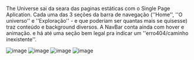 The Universe sai da seara das paginas estáticas com o Single Page Aplication. Cada uma das 3 seções da barra de navegação (''Home'', ''O universo'' e ''Exploração'' - e que poderiam ser quantas mais se quisesse) traz conteúdo e background diversos. A NavBar conta ainda com hover e animação. e há até uma seção bem legal pra indicar um ''erro404/caminho inexistente''.

![image](https://github.com/user-attachments/assets/09916b73-00fc-4f6a-977d-7bef6c439fda)
![image](https://github.com/user-attachments/assets/1fc662c0-b805-4fa4-8717-26904e45901b)
![image](https://github.com/user-attachments/assets/aa9f1b2c-7dbf-43c7-a664-c2c31b5caba1)
![image](https://github.com/user-attachments/assets/179bac70-3bf1-4c36-95a8-7541d1804485)
